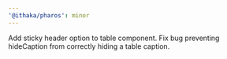 ```yaml
---
'@ithaka/pharos': minor
---
```


Add sticky header option to table component. Fix bug preventing hideCaption from correctly hiding a table caption.
